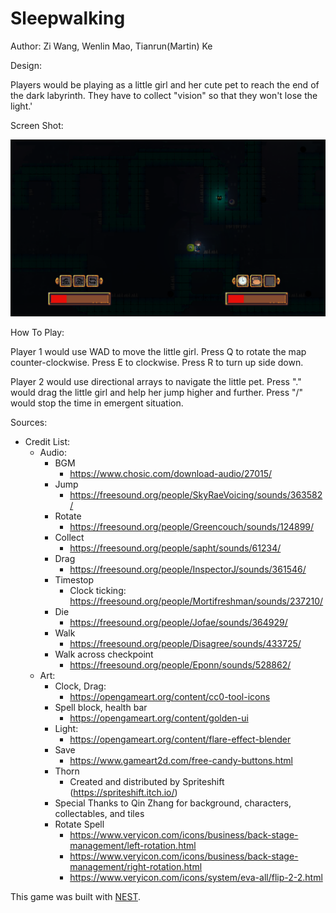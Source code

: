 # Sleepwalking

Author: Zi Wang, Wenlin Mao, Tianrun(Martin) Ke

Design: 

Players would be playing as a little girl and her cute pet to reach the end of the dark labyrinth. They have to collect "vision" so that they won't lose the light.'

Screen Shot:

![Screen Shot](screenshot.png)

How To Play:

Player 1 would use WAD to move the little girl. Press Q to rotate the map counter-clockwise. Press E to clockwise. Press R to turn up side down.

Player 2 would use directional arrays to navigate the little pet. Press "." would drag the little girl and help her jump higher and further. Press "/" would stop the time in emergent situation.

Sources: 
* Credit List:
    * Audio:
        * BGM
            * https://www.chosic.com/download-audio/27015/
        * Jump
            * https://freesound.org/people/SkyRaeVoicing/sounds/363582/
        * Rotate
            * https://freesound.org/people/Greencouch/sounds/124899/
        * Collect
            * https://freesound.org/people/sapht/sounds/61234/
        * Drag
            * https://freesound.org/people/InspectorJ/sounds/361546/
        * Timestop
            * Clock ticking: https://freesound.org/people/Mortifreshman/sounds/237210/ 
        * Die
            * https://freesound.org/people/Jofae/sounds/364929/
        * Walk
            * https://freesound.org/people/Disagree/sounds/433725/
        * Walk across checkpoint
            *  https://freesound.org/people/Eponn/sounds/528862/
    * Art:
        * Clock, Drag:
            * https://opengameart.org/content/cc0-tool-icons
        * Spell block, health bar
            * https://opengameart.org/content/golden-ui
        * Light:
            * https://opengameart.org/content/flare-effect-blender
        * Save
            * https://www.gameart2d.com/free-candy-buttons.html
        * Thorn
            * Created and distributed by Spriteshift (https://spriteshift.itch.io/)
        * Special Thanks to Qin Zhang for background, characters, collectables, and tiles
        * Rotate Spell
            * https://www.veryicon.com/icons/business/back-stage-management/left-rotation.html
            * https://www.veryicon.com/icons/business/back-stage-management/right-rotation.html
            * https://www.veryicon.com/icons/system/eva-all/flip-2-2.html




This game was built with [NEST](NEST.md).

